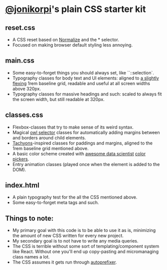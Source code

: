 # [@jonikorpi](https://www.twitter.com/jonikorpi)'s plain CSS starter kit

## reset.css
- A CSS reset based on [Normalize](https://necolas.github.io/normalize.css/) and the * selector.
- Focused on making browser default styling less annoying.

## main.css
- Some easy-to-forget things you should always set, like ``::selection`.
- Typography classes for body text and UI elements: aligned to [a slightly flexing](http://codepen.io/CrocoDillon/pen/jgmwt?editors=0010) 1rem baseline grid, readable and useful at all screen widths above 320px.
- Typography classes for massive headings and such: scaled to always fit the screen width, but still readable at 320px.

## classes.css
- Flexbox-classes that try to make sense of its weird syntax.
- Magical [owl selector](http://alistapart.com/article/axiomatic-css-and-lobotomized-owls) classes for automatically adding margins between and borders around child elements.
- [Tachyons](http://tachyons.io/)-inspired classes for paddings and margins, aligned to the 1rem baseline grid mentioned above.
- A basic color scheme created with [awesome data scientist](http://tools.medialab.sciences-po.fr/iwanthue/) [color pickers](http://tristen.ca/hcl-picker/).
- Entry animation classes (played once when the element is added to the DOM).

## index.html
- A plain typography test for the all the CSS mentioned above.
- Some easy-to-forget meta tags and such.

## Things to note:
- My primary goal with this code is to be able to use it as is, minimizing the amount of new CSS written for every new project.
- My secondary goal is to not have to write any media queries.
- The CSS is terrible without some sort of templating/component system like React. Without one you'll end up copy-pasting and micromanaging class names a lot.
- The CSS assumes it gets run through [autoprefixer](https://github.com/postcss/autoprefixer).
